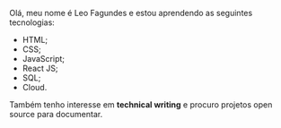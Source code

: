 Olá, meu nome é Leo Fagundes e estou aprendendo as seguintes tecnologias:
- HTML;
- CSS;
- JavaScript;
- React JS;
- SQL;
- Cloud.

Também tenho interesse em **technical writing** e procuro projetos open source para documentar.
<!---
fagundesleo/fagundesleo is a ✨ special ✨ repository because its `README.md` (this file) appears on your GitHub profile.
You can click the Preview link to take a look at your changes.
--->
